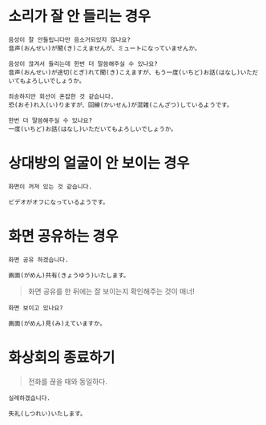 # 소리가 잘 안 들리는 경우
```
음성이 잘 안들립니다만 음소거되있지 않나요?
音声(おんせい)が聞(き)こえませんが、ミュートになっていませんか。

음성이 끊겨서 들리는데 한번 더 말씀해주실 수 있나요?
音声(おんせい)が途切(とぎ)れて聞(き)こえますが、もう一度(いちど)お話(はなし)いただいてもよろしいでしょうか。

죄송하지만 회선이 혼잡한 것 같습니다.
恐(おそ)れ入(い)りますが、回線(かいせん)が混雑(こんざつ)しているようです。

한번 더 말씀해주실 수 있나요?
一度(いちど)お話(はなし)いただいてもよろしいでしょうか。
```
# 상대방의 얼굴이 안 보이는 경우
```
화면이 꺼져 있는 것 같습니다.

ビデオがオフになっているようです。
```
# 화면 공유하는 경우
```
화면 공유 하겠습니다.

画面(がめん)共有(きょうゆう)いたします。
```

> 화면 공유를 한 뒤에는 잘 보이는지 확인해주는 것이 매너!

```
화면 보이고 있나요?

画面(がめん)見(み)えていますか。
```
# 화상회의 종료하기
> 전화를 끊을 때와 동일하다.

```
실례하겠습니다.

失礼(しつれい)いたします。
```